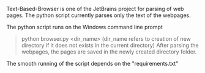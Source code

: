 Text-Based-Browser is one of the JetBrains project for parsing of web pages.
The python script currently parses only the text of the webpages.

The python script runs on the Windows command line prompt
>python browser.py <dir_name> 
(dir_name refers to creation of new directory if it does not exists in the current directory)
After parsing the webpages, the pages are saved in the newly created directory folder.

The smooth running of the script depends on the "requirements.txt"
